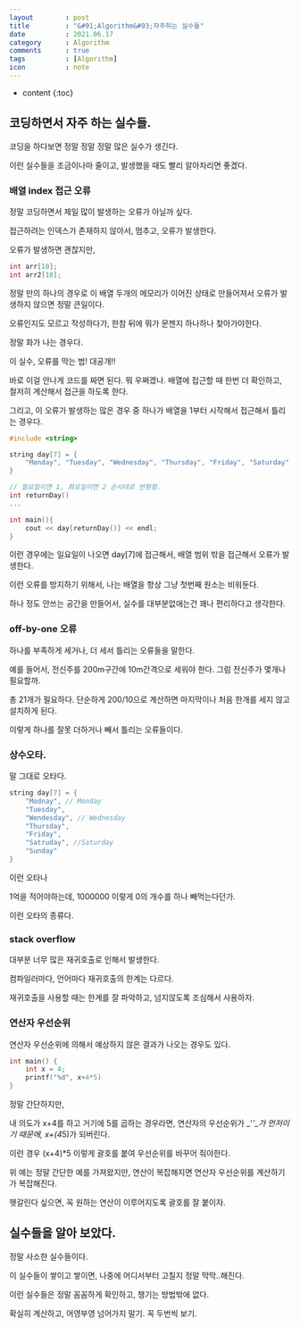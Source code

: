 ```yaml
---
layout        : post
title         : "&#91;Algorithm&#93;자주하는 실수들"
date          : 2021.06.17
category      : Algorithm
comments      : true
tags          : [Algorithm]
icon          : note
---
```



* content
{:toc}

## 코딩하면서 자주 하는 실수들.

코딩을 하다보면 정말 정말 정말 많은 실수가 생긴다.

이런 실수들을 조금이나마 줄이고, 발생했을 때도 빨리 알아차리면 좋겠다.

### 배열 index 접근 오류

정말 코딩하면서 제일 많이 발생하는 오류가 아닐까 싶다.

접근하려는 인덱스가 존재하지 않아서, 멈추고, 오류가 발생한다.

오류가 발생하면 괜찮지만, 

```cpp
int arr[10];
int arr2[10];
```

정말 만의 하나의 경우로 이 배열 두개의 메모리가 이어진 상태로 만들어져서
오류가 발생하지 않으면 정말 큰일이다. 

오류인지도 모르고 작성하다가, 한참 뒤에 뭐가 문젠지 하나하나 찾아가야한다.

정말 화가 나는 경우다.


이 실수, 오류를 막는 법! 대공개!!

바로 이걸 안나게 코드를 짜면 된다.
뭐 우쩌겠나. 배열에 접근할 때 한번 더 확인하고,
철저히 계산해서 접근을 하도록 한다.

그리고, 이 오류가 발생하는 많은 경우 중 하나가
배열을 1부터 시작해서 접근해서 틀리는 경우다.

```cpp
#include <string>

string day[7] = {
    "Monday", "Tuesday", "Wednesday", "Thursday", "Friday", "Saturday", "Sunday"
}

// 월요일이면 1, 화요일이면 2 순서대로 반환함.
int returnDay()
...

int main(){
    cout << day[returnDay()] << endl;
}
```

이런 경우에는 일요일이 나오면 day[7]에 접근해서,
배열 범위 밖을 접근해서 오류가 발생한다.

이런 오류를 방지하기 위해서,
나는 배열을 항상 그냥 첫번째 원소는 비워둔다.

하나 정도 안쓰는 공간을 만들어서, 실수를 대부분없애는건
꽤나 편리하다고 생각한다.


### off-by-one 오류

하나를 부족하게 세거나, 더 세서 틀리는 오류들을 말한다.

예를 들어서,
전신주를 200m구간에 10m간격으로 세워야 한다.
그럼 전신주가 몇개나 필요할까.

총 21개가 필요하다.
단순하게 200/10으로 계산하면 마지막이나 처음 한개를 세지 않고 설치하게 된다.

이렇게 하나를 잘못 더하거나 빼서 틀리는 오류들이다.


### 상수오타.

말 그대로 오타다.

```cpp
string day[7] = {
    "Modnay", // Monday
    "Tuesday",
    "Wendesday", // Wednesday
    "Thursday",
    "Friday",
    "Satruday", //Saturday
    "Sunday"
}
```

이런 오타나

1억을 적어야하는데, 
1000000
이렇게 0의 개수를 하나 빼먹는다던가.

이런 오타의 종류다.


### stack overflow

대부분 너무 많은 재귀호출로 인해서 발생한다.

컴파일러마다, 언어마다 재귀호출의 한계는 다르다.

재귀호출을 사용할 때는 한계를 잘 파악하고,
넘지않도록 조심해서 사용하자.

### 연산자 우선순위

연산자 우선순위에 의해서
예상하지 않은 결과가 나오는 경우도 있다.

```cpp
int main() {
    int x = 4;
    printf("%d", x+4*5)
}
```
정말 간단하지만,

내 의도가 x+4를 하고 거기에 5를 곱하는 경우라면,
연산자의 우선순위가 _'*'_가 먼저이기 때문에,
x+(4*5)가 되버린다.

이런 경우
(x+4)*5 이렇게 괄호를 붙여 우선순위를 바꾸어 줘야한다.

위 예는 정말 간단한 예를 가져왔지만,
연산이 복잡해지면 연산자 우선순위를 계산하기가 복잡해진다.

헷갈린다 싶으면, 꼭 원하는 연산이 이루어지도록 괄호를 잘 붙이자.


## 실수들을 알아 보았다.

정말 사소한 실수들이다.

이 실수들이 쌓이고 쌓이면, 나중에 어디서부터 고칠지
정말 막막..해진다. 

이런 실수들은 정말 꼼꼼하게 확인하고, 챙기는 방법밖에 없다.

확실히 계산하고, 어영부영 넘어가지 말기.
꼭 두번씩 보기.